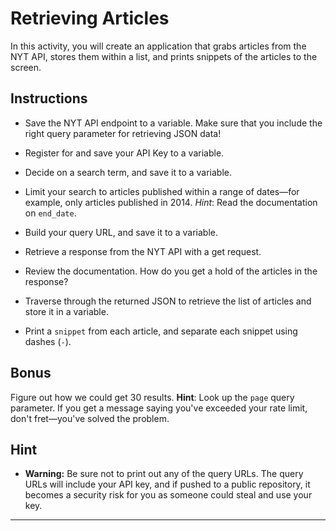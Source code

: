 # Retrieving Articles

In this activity, you will create an application that grabs articles from the NYT API, stores them within a list, and prints snippets of the articles to the screen.

## Instructions

* Save the NYT API endpoint to a variable. Make sure that you include the right query parameter for retrieving JSON data!

* Register for and save your API Key to a variable.

* Decide on a search term, and save it to a variable.

* Limit your search to articles published within a range of dates&mdash;for example, only articles published in 2014. _Hint_: Read the documentation on `end_date`.

* Build your query URL, and save it to a variable.

* Retrieve a response from the NYT API with a get request.

* Review the documentation. How do you get a hold of the articles in the response?

* Traverse through the returned JSON to retrieve the list of articles and store it in a variable.

* Print a `snippet` from each article, and separate each snippet using dashes (`-`).

## Bonus

Figure out how we could get 30 results. **Hint**: Look up the `page` query parameter. If you get a message saying you've exceeded your rate limit, don't fret&mdash;you've solved the problem.

## Hint

* **Warning:** Be sure not to print out any of the query URLs. The query URLs will include your API key, and if pushed to a public repository, it becomes a security risk for you as someone could steal and use your key.

- - -

